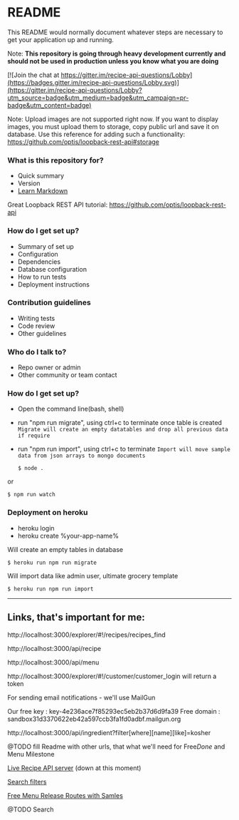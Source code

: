 # README #

This README would normally document whatever steps are necessary to get your application up and running.

Note: **This repository is going through heavy development currently and should not be used in production unless you know what you are doing**


[![Join the chat at https://gitter.im/recipe-api-questions/Lobby](https://badges.gitter.im/recipe-api-questions/Lobby.svg)](https://gitter.im/recipe-api-questions/Lobby?utm_source=badge&utm_medium=badge&utm_campaign=pr-badge&utm_content=badge)


Note: Upload images are not supported right now. If you want to display images, you must upload them to storage, copy public url and save it on database.
Use this reference for adding such a functionality: https://github.com/optis/loopback-rest-api#storage


### What is this repository for? ###

* Quick summary
* Version
* [Learn Markdown](https://bitbucket.org/tutorials/markdowndemo)

Great Loopback REST API tutorial: https://github.com/optis/loopback-rest-api

### How do I get set up? ###

* Summary of set up
* Configuration
* Dependencies
* Database configuration
* How to run tests
* Deployment instructions

### Contribution guidelines ###

* Writing tests
* Code review
* Other guidelines

### Who do I talk to? ###

* Repo owner or admin
* Other community or team contact


### How do I get set up? ###


- Open the command line(bash, shell)

- run "npm run migrate", using ctrl+c to terminate once table is created
`Migrate will create an empty datatables and drop all previous data if require`

- run "npm run import", using ctrl+c to terminate
`Import will move sample data from json arrays to mongo documents`



  ```	
  $ node .
  ```
  		  
 or 
 
 ```
 $ npm run watch
 ```
 
 
 
### Deployment on heroku
 
 - heroku login
 - heroku create %your-app-name%
 
 Will create an empty tables in database
 ```
 $ heroku run npm run migrate
 ```
 
 Will import data like admin user, ultimate grocery template
 ```
 $ heroku run npm run import
 ```
 
 ---
 
 

## Links, that's important for me:

http://localhost:3000/explorer/#!/recipes/recipes_find

http://localhost:3000/api/recipe

http://localhost:3000/api/menu

http://localhost:3000/explorer/#!/customer/customer_login will return a token

For sending email notifications - we'll use MailGun

Our free key : key-4e236ace7f85293ec5eb2b37d6d9fa39
Free domain : sandbox31d3370622eb42a597ccb3fa1fd0adbf.mailgun.org



http://localhost:3000/api/ingredient?filter[where][name][like]=kosher

@TODO fill Readme with other urls, that what we'll need for Free*Done* and Menu Milestone


[Live Recipe API server](https://recipe-api-loopback.herokuapp.com/) (down at this moment)



[Search filters](https://github.com/atherdon/recipe-api-only/blob/master/SEARCH.md)

[Free Menu Release Routes with Samles](https://github.com/atherdon/recipe-api-only/blob/master/FreeMenu.md)


@TODO Search 




